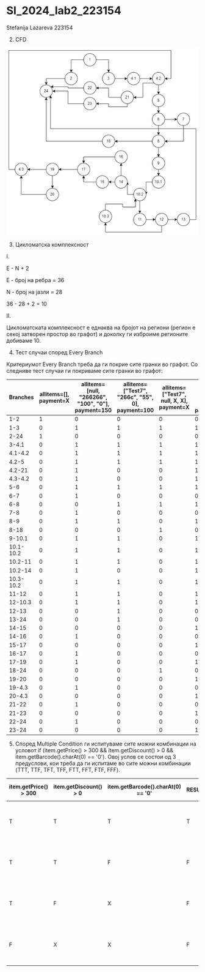 # SI_2024_lab2_223154
Stefanija Lazareva 223154


2. CFD

![Control Flow Diagram](CFD.png)


3. Цикломатска комплексност

I.

E - N + 2

E - број на ребра = 36

N - број на јазли = 28

36 - 28 + 2 = 10

II.

Цикломатската комплексност е еднаква на бројот на региони (регион е секој затворен простор во графот) и доколку ги изброиме регионите добиваме 10.



4. Тест случаи според Every Branch

Критериумот Every Branch треба да ги покрие сите гранки во графот. Со следниве тест случаи ги покриваме сите гранки во графот:

| Branches  | allitems=[], payment=X| allitems=[null, "266266", "100", "0"], payment=150 |    allitems=["Test7", "266c", "55", 0], payment=100   |   allitems=["Test7", null, X, X], payment=X   |   allitems=["Test7", "2662", "355", 10], payment=150  |  |
|-----------|------------------------|----------------------------------------|-------------------------------------------------------|----------------------------------------|-----------|--|
|1-2| 1 |0     |0|0| 0 |  TRUE |
|1-3| 0 |1     |1|1| 1 |  TRUE|
|2-24| 1 |0    |0|0| 0 |  TRUE|
|3-4.1| 0 |1   |1|1| 1 |  TRUE|
|4.1-4.2| 0 |1 |1|1| 1 |  TRUE |
|4.2-5|   0 |1 |1|1| 1 |  TRUE|
|4.2-21|  0 |1 |0|0| 1 |  TRUE|
|4.3-4.2| 0 |1 |0|0| 1 |  TRUE|
|5-6|    0  |1 |1|1| 1 |  TRUE|
|6-7|    0  |1 |0|0| 0 |  TRUE|
|6-8|    0  |0 |1|1| 1 |  TRUE |
|7-8|  0    |1 |0|0| 0 |  TRUE|
|8-9|   0   |1 |1|0| 1 |  TRUE|
|8-18|  0   |0 |0|1| 0 |  TRUE|
|9-10.1| 0  |1 |1|0| 1 |  TRUE|
|10.1-10.2| 0|1|1|0| 1 |  TRUE|
|10.2-11|  0 |1|1|0| 1 |  TRUE|
|10.2-14|  0|1 |0|0| 1 |  TRUE |
|10.3-10.2| 0|1|1|0| 1 |  TRUE|
|11-12|   0  |1|1|0| 1 |  TRUE|
|12-10.3|  0 |1|1|0| 1 |  TRUE|
|12-13|    0 |0|1|0| 0 |  TRUE |
|13-24|  0   |0|1|0| 0 |  TRUE|
|14-15|   0  |0|0|0| 1 |  TRUE|
|14-16|   0  |1|0|0| 0 |  TRUE|
|15-17|   0 |0 |0|0| 1 |  TRUE |
|16-17|  0 |1  |0|0| 0 |  TRUE|
|17-19|0   |1  |0|0| 1 |  TRUE|
|18-24| 0  |0  |0|1| 0 |  TRUE |
|19-20|  0 |0  |0|0| 1 |  TRUE|
|19-4.3|  0 |1 |0|0| 0 |  TRUE |
|20-4.3|  0 |0 |0|0| 1 |  TRUE|
|21-22|  0  |1 |0|0| 0 |  TRUE |
|21-23| 0  |0  |0|0| 1 |  TRUE|
|22-24| 0   |1 |0|0| 0 |  TRUE|
|23-24| 0   |0 |0|0| 1 |  TRUE |



5. Според Multiple Condition ги испитуваме сите можни комбинации на условот if (item.getPrice() > 300 && item.getDiscount() > 0 && item.getBarcode().charAt(0) == '0'). Овој услов се состои од 3 предуслови, кои треба да ги испитаме во сите можни комбинации (TTT, TTF, TFT, TFF, FTT, FFT, FTF, FFF).

| item.getPrice() > 300  |    item.getDiscount() > 0   |   item.getBarcode().charAt(0) == '0'   |   RESULT  |test case example|
|------------------------|-----------------------------|----------------------------------------|-----------|--|
| T                      |     T                       |     T	                                |   T       |  price = 400, discount = 5, code = "0147"|
| T	                     |     T                       |     F                                  |   F       |  price = 400, discount = 5, code = "147"|
| T	                     |     F                       |     X                                  |   F       |  price = 400, discount = -5, code = X|
| F                      |     X                       |     X                                  |   F       |  price = 299, discount = X, code = X|

